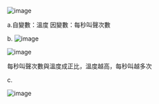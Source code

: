 ![image](https://github.com/user-attachments/assets/11b93dd8-fc0c-4a4f-b205-aab170eb71b0)


a.自變數：溫度    因變數：每秒叫聲次數

b.
![image](https://github.com/user-attachments/assets/6f4af627-9193-4bf6-95ef-b0aa9780e313)

![image](https://github.com/user-attachments/assets/120d5392-0e46-4592-96a7-8b40cf939419)

每秒叫聲次數與溫度成正比，溫度越高，每秒叫越多次

c.

![image](https://github.com/user-attachments/assets/513a131c-5140-481f-8785-795f738eebdc)

